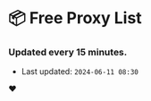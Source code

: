 # :package: Free Proxy List
### Updated every 15 minutes.

- Last updated: `2024-06-11 08:30`

:heart:
